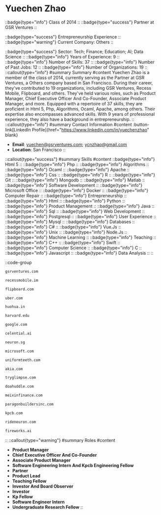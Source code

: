 # Yuechen Zhao
::badge{type="info"}
Class of 2014
::
::badge{type="success"}
Partner at GSR Ventures
::

::badge{type="success"}
Entrepreneurship Experience
::
::badge{type="warning"}
Current Company: Others
::

::badge{type="success"}
Sector: Tech; Finance; Education; AI; Data Science
::
::badge{type="info"}
Years of Experience: 9
::
::badge{type="info"}
Number of Skills: 37
::
::badge{type="info"}
Number of Past Jobs: 12
::
::badge{type="info"}
Number of Organizations: 19
::
::callout{type="info"}
#summary
Summary
#content
Yuechen Zhao is a member of the class of 2014, currently serving as the Partner at GSR Ventures, a Others company based in San Francisco. During their career, they've contributed to 19 organizations, including GSR Ventures, Recess Mobile, Flipboard, and others. They've held various roles, such as Product Manager, Chief Executive Officer And Co-Founder, Associate Product Manager, and more. Equipped with a repertoire of 37 skills, they are proficient in Html 5, Php, Algorithms, Ocaml, Apache, among others. Their expertise also encompasses advanced skills. With 9 years of professional experience, they also have a background in entrepreneurship.
::
::callout{type="info"}
#summary
Contact Information
#content
:button-link[LinkedIn Profile]{href="https://www.linkedin.com/in/yuechenzhao" blank}
- **Email**: yuechen@gsrventures.com; ycnzhao@gmail.com
- **Location**: San Francisco
::

::callout{type="success"}
#summary
Skills
#content
::badge{type="info"}
Html 5
::
::badge{type="info"}
Php
::
::badge{type="info"}
Algorithms
::
::badge{type="info"}
Ocaml
::
::badge{type="info"}
Apache
::
::badge{type="info"}
Css
::
::badge{type="info"}
R
::
::badge{type="info"}
Git
::
::badge{type="info"}
Mongodb
::
::badge{type="info"}
Matlab
::
::badge{type="info"}
Software Development
::
::badge{type="info"}
Microsoft Office
::
::badge{type="info"}
Docker
::
::badge{type="info"}
Computer Repair
::
::badge{type="info"}
Entrepreneurship
::
::badge{type="info"}
Html
::
::badge{type="info"}
Python
::
::badge{type="info"}
Product Management
::
::badge{type="info"}
Java
::
::badge{type="info"}
Sql
::
::badge{type="info"}
Web Development
::
::badge{type="info"}
Postgresql
::
::badge{type="info"}
User Experience
::
::badge{type="info"}
Mysql
::
::badge{type="info"}
Databases
::
::badge{type="info"}
C#
::
::badge{type="info"}
Vue.Js
::
::badge{type="info"}
Unix
::
::badge{type="info"}
Node.Js
::
::badge{type="info"}
Machine Learning
::
::badge{type="info"}
Teaching
::
::badge{type="info"}
C++
::
::badge{type="info"}
Swift
::
::badge{type="info"}
Computer Science
::
::badge{type="info"}
C
::
::badge{type="info"}
Javascript
::
::badge{type="info"}
Data Analysis
::
::

::code-group
```bash [GSR Ventures]
gsrventures.com
```
```bash [Recess Mobile]
recessmobile.im
```
```bash [Flipboard]
flipboard.com
```
```bash [Uber]
uber.com
```
```bash [Firework]
huohua.in
```
```bash [Harvard University]
harvard.edu
```
```bash [Google]
google.com
```
```bash [Celential.ai]
celential.ai
```
```bash [Neuron Mobility]
neuron.sg
```
```bash [Microsoft]
microsoft.com
```
```bash [Uniform Teeth]
uniformteeth.com
```
```bash [Akia]
akia.com
```
```bash [Glimpse]
tryglimpse.com
```
```bash [Huddle]
doahuddle.com
```
```bash [Meixin Finance Group]
meixinfinance.com
```
```bash [Paragon Builders Incorporated]
paragonbuildersinc.com
```
```bash [Kleiner Perkins Caufield & Byers]
kpcb.com
```
```bash [Neuron Mobility]
rideneuron.com
```
```bash [Fireworks]
fireworks.ai
```
::
::callout{type="warning"}
#summary
Roles
#content
- **Product Manager**
- **Chief Executive Officer And Co-Founder**
- **Associate Product Manager**
- **Software Engineering Intern And Kpcb Engineering Fellow**
- **Partner**
- **Product Lead**
- **Teaching Fellow**
- **Investor And Board Observer**
- **Investor**
- **Kp Fellow**
- **Software Engineer Intern**
- **Undergraduate Research Fellow**
::

